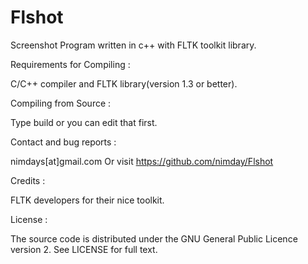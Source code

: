 # Flshot
Screenshot Program written in c++ with FLTK toolkit library.

Requirements for Compiling :

C/C++ compiler and FLTK library(version 1.3 or better).

Compiling from Source :

Type build or you can edit that first.

Contact and bug reports :

nimdays[at]gmail.com
Or visit 
https://github.com/nimday/Flshot

Credits :

FLTK developers for their nice toolkit.

License :

The source code is distributed under the GNU General Public Licence version 2.
See LICENSE for full text.
